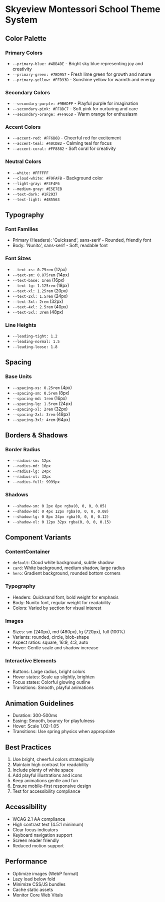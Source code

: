 # Skyeview Montessori School Theme System

## Color Palette

### Primary Colors
- `--primary-blue: #4BB4DE` - Bright sky blue representing joy and creativity
- `--primary-green: #7ED957` - Fresh lime green for growth and nature
- `--primary-yellow: #FFD93D` - Sunshine yellow for warmth and energy

### Secondary Colors
- `--secondary-purple: #9B6DFF` - Playful purple for imagination
- `--secondary-pink: #FF8DC7` - Soft pink for nurturing and care
- `--secondary-orange: #FF965D` - Warm orange for enthusiasm

### Accent Colors
- `--accent-red: #FF6B6B` - Cheerful red for excitement
- `--accent-teal: #40CDB2` - Calming teal for focus
- `--accent-coral: #FF8882` - Soft coral for creativity

### Neutral Colors
- `--white: #FFFFFF`
- `--cloud-white: #F9FAFB` - Background color
- `--light-gray: #F3F4F6`
- `--medium-gray: #E5E7EB`
- `--text-dark: #1F2937`
- `--text-light: #4B5563`

## Typography

### Font Families
- Primary (Headers): 'Quicksand', sans-serif - Rounded, friendly font
- Body: 'Nunito', sans-serif - Soft, readable font

### Font Sizes
- `--text-xs: 0.75rem` (12px)
- `--text-sm: 0.875rem` (14px)
- `--text-base: 1rem` (16px)
- `--text-lg: 1.125rem` (18px)
- `--text-xl: 1.25rem` (20px)
- `--text-2xl: 1.5rem` (24px)
- `--text-3xl: 2rem` (32px)
- `--text-4xl: 2.5rem` (40px)
- `--text-5xl: 3rem` (48px)

### Line Heights
- `--leading-tight: 1.2`
- `--leading-normal: 1.5`
- `--leading-loose: 1.8`

## Spacing

### Base Units
- `--spacing-xs: 0.25rem` (4px)
- `--spacing-sm: 0.5rem` (8px)
- `--spacing-md: 1rem` (16px)
- `--spacing-lg: 1.5rem` (24px)
- `--spacing-xl: 2rem` (32px)
- `--spacing-2xl: 3rem` (48px)
- `--spacing-3xl: 4rem` (64px)

## Borders & Shadows

### Border Radius
- `--radius-sm: 12px`
- `--radius-md: 16px`
- `--radius-lg: 24px`
- `--radius-xl: 32px`
- `--radius-full: 9999px`

### Shadows
- `--shadow-sm: 0 2px 8px rgba(0, 0, 0, 0.05)`
- `--shadow-md: 0 4px 12px rgba(0, 0, 0, 0.08)`
- `--shadow-lg: 0 8px 24px rgba(0, 0, 0, 0.12)`
- `--shadow-xl: 0 12px 32px rgba(0, 0, 0, 0.15)`

## Component Variants

### ContentContainer
- `default`: Cloud white background, subtle shadow
- `card`: White background, medium shadow, large radius
- `hero`: Gradient background, rounded bottom corners

### Typography
- Headers: Quicksand font, bold weight for emphasis
- Body: Nunito font, regular weight for readability
- Colors: Varied by section for visual interest

### Images
- Sizes: sm (240px), md (480px), lg (720px), full (100%)
- Variants: rounded, circle, blob-shape
- Aspect ratios: square, 16:9, 4:3, auto
- Hover: Gentle scale and shadow increase

### Interactive Elements
- Buttons: Large radius, bright colors
- Hover states: Scale up slightly, brighten
- Focus states: Colorful glowing outline
- Transitions: Smooth, playful animations

## Animation Guidelines
- Duration: 300-500ms
- Easing: Smooth, bouncy for playfulness
- Hover: Scale 1.02-1.05
- Transitions: Use spring physics when appropriate

## Best Practices
1. Use bright, cheerful colors strategically
2. Maintain high contrast for readability
3. Include plenty of white space
4. Add playful illustrations and icons
5. Keep animations gentle and fun
6. Ensure mobile-first responsive design
7. Test for accessibility compliance

## Accessibility
- WCAG 2.1 AA compliance
- High contrast text (4.5:1 minimum)
- Clear focus indicators
- Keyboard navigation support
- Screen reader friendly
- Reduced motion support

## Performance
- Optimize images (WebP format)
- Lazy load below fold
- Minimize CSS/JS bundles
- Cache static assets
- Monitor Core Web Vitals 
